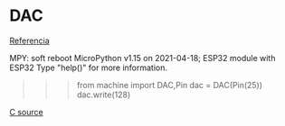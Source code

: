 # DAC 

[Referencia](https://www.reddit.com/r/esp32/comments/nkha5c/is_there_any_function_in_micropython_to_use_dac/gzd4v19/)


>>>
MPY: soft reboot
MicroPython v1.15 on 2021-04-18; ESP32 module with ESP32
Type "help()" for more information.
>>> from machine import DAC,Pin
>>> dac = DAC(Pin(25))
>>> dac.write(128)
>>>

[C source](https://github.com/micropython/micropython/blob/a9bbf7083ef6b79cf80bdbf34984d847a6c4aae9/ports/esp32/machine_dac.c)